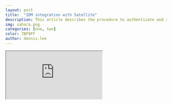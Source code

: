 ```yaml
---
layout: post
title:  "IDM integration with Satellite"
description: This article describes the procedure to authenticate and register Satellite user via LDAP backend (powered by Red Hat Identity Management).
img: sahara.png
categories: [one, two]
color: 7BF9FF
author: dennis.lee
---
```

<iframe src="https://docs.google.com/document/d/e/2PACX-1vR77K8Sqj8qz3ihwrohXi7Mc9Ma2AMvzJws6H2dHo38FqQ2hRHACPC4D8YEdZRJr4REh_cL6P-3sTdO/pub?embedded=true"></iframe>
